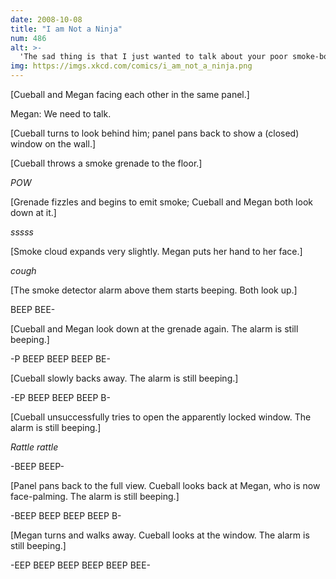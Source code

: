 ```yaml
---
date: 2008-10-08
title: "I am Not a Ninja"
num: 486
alt: >-
  'The sad thing is that I just wanted to talk about your poor smoke-bomb techniques.'
img: https://imgs.xkcd.com/comics/i_am_not_a_ninja.png
---
```

[Cueball and Megan facing each other in the same panel.]

Megan: We need to talk.

[Cueball turns to look behind him; panel pans back to show a (closed) window on the wall.]

[Cueball throws a smoke grenade to the floor.]

*POW*

[Grenade fizzles and begins to emit smoke; Cueball and Megan both look down at it.]

*sssss*

[Smoke cloud expands very slightly. Megan puts her hand to her face.]

*cough*

[The smoke detector alarm above them starts beeping. Both look up.]

BEEP BEE-

[Cueball and Megan look down at the grenade again. The alarm is still beeping.]

-P BEEP BEEP BEEP BE-

[Cueball slowly backs away. The alarm is still beeping.]

-EP BEEP BEEP BEEP B-

[Cueball unsuccessfully tries to open the apparently locked window. The alarm is still beeping.]

*Rattle rattle*

-BEEP BEEP-

[Panel pans back to the full view. Cueball looks back at Megan, who is now face-palming. The alarm is still beeping.]

-BEEP BEEP BEEP BEEP B-

[Megan turns and walks away. Cueball looks at the window. The alarm is still beeping.]

-EEP BEEP BEEP BEEP BEEP BEE-